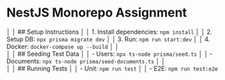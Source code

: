# NestJS Monorepo Assignment
│   │          ## Setup Instructions
│   │          1. Install dependencies: `npm install`
│   │          2. Setup DB: `npx prisma migrate dev`
│   │          3. Run: `npm run start:dev`
│   │          4. Docker: `docker-compose up --build`
│   │          
│   │          ## Seeding Test Data
│   │          - Users: `npx ts-node prisma/seed.ts`
│   │          - Documents: `npx ts-node prisma/seed-documents.ts`
│   │          
│   │          ## Running Tests
│   │          - Unit: `npm run test`
│   │          - E2E: `npm run test:e2e`